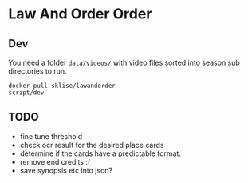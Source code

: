 # Law And Order Order

## Dev

You need a folder `data/videos/` with video files sorted into season sub directories to run.

```
docker pull sklise/lawandorder
script/dev
```

## TODO

- fine tune threshold
- check ocr result for the desired place cards
- determine if the cards have a predictable format.
- remove end credits :(
- save synopsis etc into json?
